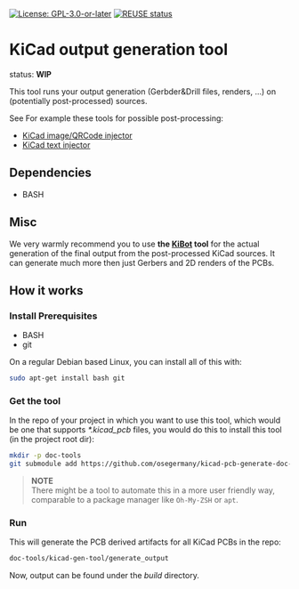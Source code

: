 <!--
SPDX-FileCopyrightText: 2021 Robin Vobruba <hoijui.quaero@gmail.com>

SPDX-License-Identifier: CC0-1.0
-->

[![License: GPL-3.0-or-later](
https://img.shields.io/badge/License-GPL_3-blue.svg)](
https://www.gnu.org/licenses/gpl-3.0.html)
[![REUSE status](
https://api.reuse.software/badge/github.com/osegermany/kicad-pcb-generate-doc-tool)](
https://api.reuse.software/info/github.com/osegermany/kicad-pcb-generate-doc-tool)

# KiCad output generation tool

status: **WIP**

This tool runs your output generation (Gerbder&Drill files, renders, ...)
on (potentially post-processed) sources.

See For example these tools for possible post-processing:

* [KiCad image/QRCode injector](https://github.com/hoijui/kicad-image-injector)
* [KiCad text injector](https://github.com/hoijui/kicad-text-injector)

## Dependencies

* BASH

## Misc

We very warmly recommend you to use
**the [KiBot](https://github.com/INTI-CMNB/KiBot) tool**
for the actual generation of the final output
from the post-processed KiCad sources.
It can generate much more then just Gerbers
and 2D renders of the PCBs.

## How it works

### Install Prerequisites

* BASH
* git

On a regular Debian based Linux,
you can install all of this with:

```bash
sudo apt-get install bash git
```

### Get the tool

In the repo of your project in which you want to use this tool,
which would be one that supports *\*.kicad_pcb* files,
you would do this to install this tool (in the project root dir):

```bash
mkdir -p doc-tools
git submodule add https://github.com/osegermany/kicad-pcb-generate-doc-tool.git doc-tools/kicad-gen-tool
```

> **NOTE**\
> There might be a tool to automate this in a more user friendly way,
> comparable to a package manager like `Oh-My-ZSH` or `apt`.

### Run

This will generate the PCB derived artifacts for all KiCad PCBs in the repo:

```bash
doc-tools/kicad-gen-tool/generate_output
```

Now, output can be found under the *build* directory.
